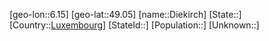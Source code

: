 ﻿---
location: [49.05,6.15]
type: City
tags:
- geo/City


SpocWebEntityId: 29783
isDeleted: false
confidential: public

---
[geo-lon::6.15]
[geo-lat::49.05]
[name::Diekirch]
[State::]
[Country::[Luxembourg](geo/Continent/Europe/Luxembourg.md)]
[StateId::]
[Population::]
[Unknown::]

